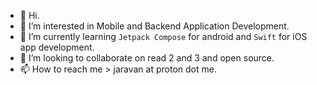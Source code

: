 - 👋 Hi.
- 👀 I’m interested in Mobile and Backend Application Development.
- 🌱 I’m currently learning `Jetpack Compose` for android and `Swift` for iOS app development.
- 💞️ I’m looking to collaborate on read 2 and 3 and open source.
- 📫 How to reach me > jaravan at proton dot me.

<!---
j0y0nt/j0y0nt is a ✨ special ✨ repository because its `README.md` (this file) appears on your GitHub profile.
You can click the Preview link to take a look at your changes.
--->
